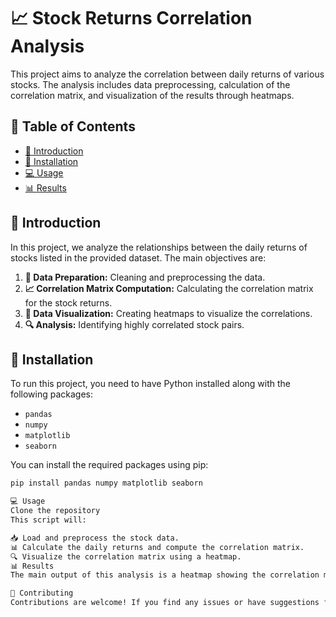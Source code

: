  # 📈 Stock Returns Correlation Analysis

This project aims to analyze the correlation between daily returns of various stocks. The analysis includes data preprocessing, calculation of the correlation matrix, and visualization of the results through heatmaps.

## 📑 Table of Contents
- [📜 Introduction](#introduction)
- [🔧 Installation](#installation)
- [💻 Usage](#usage)
- [📊 Results](#results)

  
## 📜 Introduction
In this project, we analyze the relationships between the daily returns of stocks listed in the provided dataset. The main objectives are:

1. **🧹 Data Preparation:** Cleaning and preprocessing the data.
2. **📈 Correlation Matrix Computation:** Calculating the correlation matrix for the stock returns.
3. **🎨 Data Visualization:** Creating heatmaps to visualize the correlations.
4. **🔍 Analysis:** Identifying highly correlated stock pairs.

## 🔧 Installation
To run this project, you need to have Python installed along with the following packages:

- `pandas`
- `numpy`
- `matplotlib`
- `seaborn`

You can install the required packages using pip:

```bash
pip install pandas numpy matplotlib seaborn

💻 Usage
Clone the repository
This script will:

📥 Load and preprocess the stock data.
📊 Calculate the daily returns and compute the correlation matrix.
🔍 Visualize the correlation matrix using a heatmap.
📊 Results
The main output of this analysis is a heatmap showing the correlation matrix of stock returns. This visualization helps in identifying highly correlated stock pairs, which is useful for portfolio management and investment decision-making.

🤝 Contributing
Contributions are welcome! If you find any issues or have suggestions for improvements, feel free to open an issue or submit a pull request.
